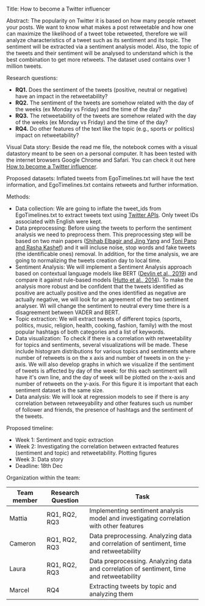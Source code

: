 Title: How to become a Twitter influencer

Abstract:
The popularity on Twitter it is based on how many people retweet your posts. We want to know what makes a post retweetable and how one can maximize the likelihood of a tweet tobe retweeted, therefore we will analyze characteristics of a tweet such as its sentiment and its topic.
The sentiment will be extracted via a sentiment analysis model. Also, the topic of the tweets and their sentiment will be analysed to understand which is the best combination to get more retweets. The dataset used contains over 1 million tweets.

Research questions:
- **RQ1.** Does the sentiment of the tweets (positive, neutral or negative) have an impact in the retweetability?
- **RQ2.** The sentiment of the tweets are somehow related with the day of the weeks (ex Monday vs Friday) and the time of the day?
- **RQ3.** The retweetability of the tweets are somehow related with the day of the weeks (ex Monday vs Friday) and the time of the day?
- **RQ4.** Do other features of the text like the topic (e.g., sports or politics) impact on retweetability?

Visual Data story:
Beside the read me file, the notebook comes with a visual datastory meant to be seen on a personal computer. It has been tested with the internet browsers Google Chrome and Safari. You can check it out here [How to become a Twitter influencer](https://cameronsmith425.github.io/How-to-become-an-influencer/).

Proposed datasets:
Inflated tweets from EgoTimelines.txt will have the text information, and EgoTimelines.txt contains retweets and further information.

Methods:
- Data collection: We are going to inflate the tweet_ids from EgoTimelines.txt to extract tweets text using [Twitter APIs](https://github.com/DocNow/hydrator). Only tweet IDs associated with English were kept. 
- Data preprocessing: Before using the tweets to perform the sentiment analysis we need to preprocess them. This preprocessing step will be based on two main papers ([Shihab Elbagir and Jing Yang](http://www.iaeng.org/publication/IMECS2019/IMECS2019_pp12-16.pdf) and 
[Toni Pano and Rasha Kashef](https://www.mdpi.com/2504-2289/4/4/33)) and it will incluse noise, stop words and fake tweets (the identificable ones) removal. In addition, for the time analysis, we are going to normalizing the tweets creation day to local time.
- Sentiment Analysis: We will implement a Sentiment Analysis approach based on contextual language models like BERT ([Devlin et al., 2019](https://arxiv.org/abs/1810.04805)) and compare it against rule-based models ([Hutto et al., 2014](http://comp.social.gatech.edu/papers/icwsm14.vader.hutto.pdf)). To make the analysis more robust and be confident that the tweets identified as positive are actually positive and the ones identified as negative are actually negative, we will look for an agreement of the two sentiment analyser. Wi will change the sentiment to neutral every time there is a disagreement between VADER and BERT.
- Topic extraction: We will extract tweets of different topics (sports, politics, music, religion, health, cooking, fashion, family) with the most popular hashtags of both categories and a list of keywords.
- Data visualization: To check if there is a correlation with retweetability for topics and sentiments, several visualizations will be made. These include histogram distributions for various topics and sentiments where number of retweets is on the x axis and number of tweets in on the y-axis. We will also develop graphs in which we visualize if the sentiment of tweets is affected by day of the week: for this each sentiment will have it's own line, and the day of week will be plotted on the x-axis and number of retweets on the y-axis. For this figure it is important that each sentiment dataset is the same size. 
- Data analysis: We will look at regression models to see if there is any correlation between retweeyability and other features such us number of follower and friends, the presence of hashtags and the sentiment of the tweets.

Proposed timeline:
- Week 1: Sentiment and topic extraction
- Week 2: Investigating the correlation between extracted features (sentiment and topic) and retweetability. Plotting figures
- Week 3: Data story
- Deadline: 18th Dec

Organization within the team:

| Team member | Research Question | Task                                                                                                        |
|-------------|-------------------|------------------------------------------------------------------------------------------------------------ |
| Mattia      | RQ1, RQ2, RQ3     | Implementing sentiment analysis model and investigating correlation with other features                     |
| Cameron     | RQ1, RQ2, RQ3     | Data preprocessing. Analyzing data and correlation of sentiment, time and retweetability                    |
| Laura       | RQ1, RQ2, RQ3     | Data preprocessing. Analyzing data and correlation of sentiment, time and retweetability                    |
| Marcel      | RQ4               | Extracting tweets by topic and analyzing them                                                               |


